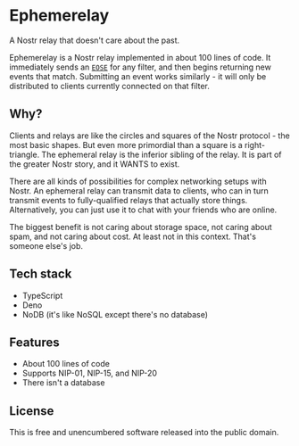 # Ephemerelay

A Nostr relay that doesn't care about the past.

Ephemerelay is a Nostr relay implemented in about 100 lines of code. It immediately sends an [`EOSE`](https://github.com/nostr-protocol/nips/blob/master/15.md) for any filter, and then begins returning new events that match. Submitting an event works similarly - it will only be distributed to clients currently connected on that filter.

## Why?

Clients and relays are like the circles and squares of the Nostr protocol - the most basic shapes. But even more primordial than a square is a right-triangle. The ephemeral relay is the inferior sibling of the relay. It is part of the greater Nostr story, and it WANTS to exist.

There are all kinds of possibilities for complex networking setups with Nostr. An ephemeral relay can transmit data to clients, who can in turn transmit events to fully-qualified relays that actually store things. Alternatively, you can just use it to chat with your friends who are online.

The biggest benefit is not caring about storage space, not caring about spam, and not caring about cost. At least not in this context. That's someone else's job.

## Tech stack

- TypeScript
- Deno
- NoDB (it's like NoSQL except there's no database)

## Features

- About 100 lines of code
- Supports NIP-01, NIP-15, and NIP-20
- There isn't a database

## License

This is free and unencumbered software released into the public domain.
